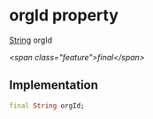 


# orgId property







[String](https:api.flutter.dev/flutter/dart-core/String-class.html) orgId
  
_\<span class="feature"\>final\</span\>_






## Implementation

```dart
final String orgId;
```







